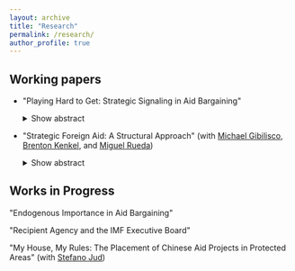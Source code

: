```yaml
---
layout: archive
title: "Research"
permalink: /research/
author_profile: true
---
```

## Working papers
* "Playing Hard to Get: Strategic Signaling in Aid Bargaining"

   <details>
   <summary>Show abstract</summary>

  Foreign aid is a political exchange between a donor and target. Existing literature focuses
  primarily on donors, but less is known about how targets advance their interests. I model the aid
  exchange using a costly signaling model in which targets send a (potentially misleading) signal
  of their policy preferences before the donor makes an aid offer. In equilibrium, when the cost of
  a misleading signal is sufficiently low, targets who are aligned with a donor on policy lie about
  their alignment at least some of the time, which yields them aid that they would not have received
  otherwise. After mapping the model into empirical implications, I show that nonresponse in the
  UN General Assembly – a low-cost signal of nonalignment – is correlated with higher future aid
  inflows. This argument highlights the role of aid-receiving states as strategic actors who can
  extract concessions from donors.
  
  </details>
  
* "Strategic Foreign Aid: A Structural Approach" (with [Michael Gibilisco](https://michaelgibilisco.com/index.html), [Brenton Kenkel](https://bkenkel.com/), and [Miguel Rueda](http://miguelrueda.net/))

  <details>
  <summary>Show abstract</summary>

  The U.S. and China are entering a new era of major-power competition in which foreign aid serves as a tool for contesting global influence.      What is the effect of competition on the distribution of aid from China and the U.S. across the globe? While the literature has studied how      specific factors (e.g., democracy) affect the amount of foreign aid a country receives, we still do not know whether these factors affect the    preferences of the U.S. and China for giving aid directly or indirectly via competition and strategic interaction. In this paper, we answer      these questions by adopting a structural approach: we construct a game-theoretic contest model of aid distribution and estimate its parameters   given the observed foreign aid commitments of the two countries. The structural approach allows us to (1) estimate the degree to which aid       given by one major power to a specific recipient country responds to the expectations of its rival’s aid to the same country; (2) see whether    other factors of potential recipient countries (e.g., democracy) moderate the U.S and China's response to each others' aid; and (3) compare a    country's observed distribution of aid to the counterfactual distribution that would arise absent competition from its rival.
  
  </details>

  
  

## Works in Progress
"Endogenous Importance in Aid Bargaining"

"Recipient Agency and the IMF Executive Board"

"My House, My Rules: The Placement of Chinese Aid Projects in Protected Areas" (with [Stefano Jud](https://stefanojud.com/))